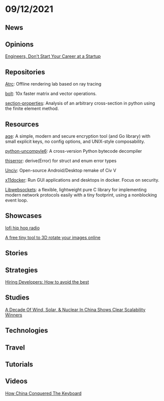 # 09/12/2021

## News

## Opinions
[Engineers, Don't Start Your Career at a Startup](https://cushychicken.github.io/dont-join-a-startup-fresh-out-of-college/)

## Repositories
[Atrc](https://github.com/AirGuanZ/Atrc): Offline rendering lab based on ray tracing

[bolt](https://github.com/dblalock/bolt): 10x faster matrix and vector operations.

[section-properties](https://github.com/robbievanleeuwen/section-properties): Analysis of an arbitrary cross-section in python using the finite element method.

## Resources
[age](https://github.com/FiloSottile/age): A simple, modern and secure encryption tool (and Go library) with small explicit keys, no config options, and UNIX-style composability.

[python-uncompyle6](https://github.com/rocky/python-uncompyle6): A cross-version Python bytecode decompiler

[thiserror](https://github.com/dtolnay/thiserror): derive(Error) for struct and enum error types

[Unciv](https://github.com/yairm210/Unciv): Open-source Android/Desktop remake of Civ V

[x11docker](https://github.com/mviereck/x11docker): Run GUI applications and desktops in docker. Focus on security.

[Libwebsockets](https://libwebsockets.org/): a flexible, lightweight pure C library for implementing modern network protocols easily with a tiny footprint, using a nonblocking event loop.

## Showcases
[lofi hip hop radio](https://www.focusli.com/)

[A free tiny tool to 3D rotate your images online](https://www.3dtransformer.com/)

## Stories


## Strategies
[Hiring Developers: How to avoid the best](https://www.getparthenon.com/blog/how-to-avoid-hiring-the-best-developers/)

## Studies
[A Decade Of Wind, Solar, & Nuclear In China Shows Clear Scalability Winners](https://cleantechnica.com/2021/09/05/a-decade-of-wind-solar-nuclear-in-china-shows-clear-scalability-winners/)

## Technologies

## Travel

## Tutorials

## Videos
[How China Conquered The Keyboard](https://www.youtube.com/watch?v=hBDwXipHykQ)
